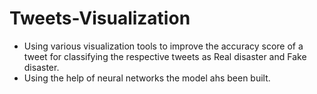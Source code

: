 # Tweets-Visualization
* Using various visualization tools to improve the accuracy score of a tweet for classifying the respective tweets as Real disaster and Fake disaster.
* Using the help of neural networks the model ahs been built. 
